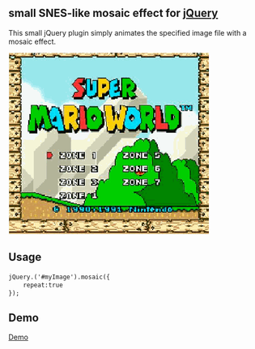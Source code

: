 ## small SNES-like mosaic effect for [jQuery](http://jquery.com)
This small jQuery plugin simply animates the specified image file with a mosaic effect.

![Mosaic Example](img/mario.gif)

## Usage

    jQuery.('#myImage').mosaic({
        repeat:true
    });

## Demo

[Demo](http://www.githubio.com/warpdesion/jquery-mosaic/index.html "Demo")
